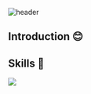 ![header](https://capsule-render.vercel.app/api?type=wave&color=skyblue&height=300&section=header&text=Hello!%20🙌&fontSize=90)

## Introduction 😊 

## Skills 🌈
<img src="https://img.shields.io/badge/React-61DAFB?style=flat&logo=React&logoColor=white"/>

